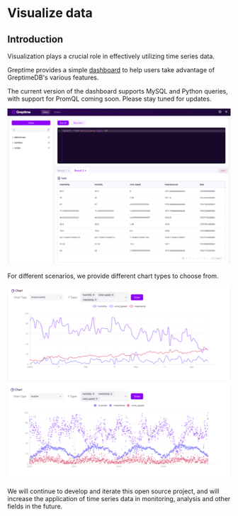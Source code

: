 # Visualize data

## Introduction

Visualization plays a crucial role in effectively utilizing time series data.

Greptime provides a simple [dashboard](https://github.com/GreptimeTeam/dashboard) to help users take advantage of GreptimeDB's various features.

The current version of the dashboard supports MySQL and Python queries, with support for PromQL coming soon. Please stay tuned for updates.

![](../public/dashboard-select.jpg)


For different scenarios, we provide different chart types to choose from.

![line](../public/dashboard-line.jpg)
![scatter](../public/dashboard-scatter.jpg)

We will continue to develop and iterate this open source project, and will increase the application of time series data in monitoring, analysis and other fields in the future.
